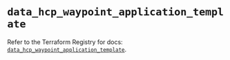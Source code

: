 # `data_hcp_waypoint_application_template`

Refer to the Terraform Registry for docs: [`data_hcp_waypoint_application_template`](https://registry.terraform.io/providers/hashicorp/hcp/0.90.0/docs/data-sources/waypoint_application_template).
